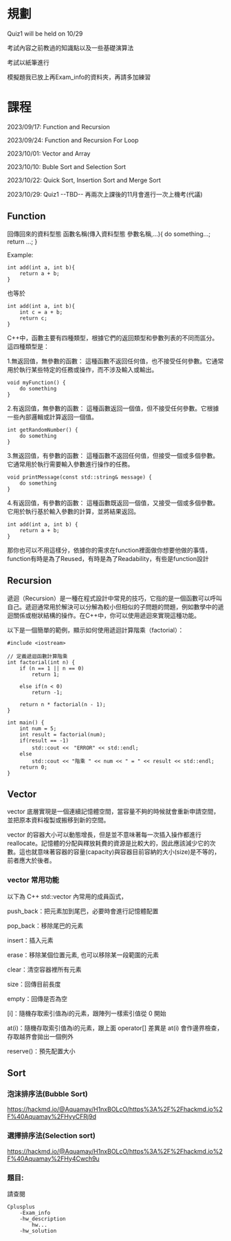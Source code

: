 # 規劃
Quiz1 will be held on 10/29

考試內容之前教過的知識點以及一些基礎演算法

考試以紙筆進行

模擬題我已放上再Exam_info的資料夾，再請多加練習

# 課程
2023/09/17: Function and Recursion

2023/09/24: Function and Recursion For Loop

2023/10/01: Vector and Array

2023/10/10: Buble Sort and Selection Sort

2023/10/22: Quick Sort, Insertion Sort and Merge Sort 

2023/10/29: Quiz1
--TBD--
再兩次上課後的11月會進行一次上機考(代議)

## Function
回傳回來的資料型態 函數名稱(傳入資料型態 參數名稱,...){
    do something...;
    return ...;
}

Example:
```
int add(int a, int b){
    return a + b;
}
```

也等於

```
int add(int a, int b){
    int c = a + b;
    return c;
}
```

C++中，函數主要有四種類型，根據它們的返回類型和參數列表的不同而區分。這四種類型是：

1.無返回值，無參數的函數：
這種函數不返回任何值，也不接受任何參數。它通常用於執行某些特定的任務或操作，而不涉及輸入或輸出。
```
void myFunction() {
    do something
}
```

2.有返回值，無參數的函數：
這種函數返回一個值，但不接受任何參數。它根據一些內部邏輯或計算返回一個值。
```
int getRandomNumber() {
    do something
}
```

3.無返回值，有參數的函數：
這種函數不返回任何值，但接受一個或多個參數。它通常用於執行需要輸入參數進行操作的任務。
```
void printMessage(const std::string& message) {
    do something
}
```

4.有返回值，有參數的函數：
這種函數既返回一個值，又接受一個或多個參數。它用於執行基於輸入參數的計算，並將結果返回。
```
int add(int a, int b) {
    return a + b;
}
```

那你也可以不用這樣分，依據你的需求在function裡面做你想要他做的事情，function有時是為了Reused，有時是為了Readability，有些是function設計

## Recursion
遞迴（Recursion）是一種在程式設計中常見的技巧，它指的是一個函數可以呼叫自己。遞迴通常用於解決可以分解為較小但相似的子問題的問題，例如數學中的遞迴關係或樹狀結構的操作。在C++中，你可以使用遞迴來實現這種功能。

以下是一個簡單的範例，顯示如何使用遞迴計算階乘（factorial）：
```
#include <iostream>

// 定義遞迴函數計算階乘
int factorial(int n) {
    if (n == 1 || n == 0)
        return 1;
    
    else if(n < 0)
        return -1; 
    
    return n * factorial(n - 1);
}

int main() {
    int num = 5;
    int result = factorial(num);
    if(result == -1)
        std::cout <<　"ERROR" << std::endl;
    else
        std::cout << "階乘 " << num << " = " << result << std::endl;
    return 0;
}
```
## Vector
vector 底層實現是一個連續記憶體空間，當容量不夠的時候就會重新申請空間，並把原本資料複製或搬移到新的空間。

vector 的容器大小可以動態增長，但是並不意味著每一次插入操作都進行 reallocate。記憶體的分配與釋放耗費的資源是比較大的，因此應該減少它的次數。這也就意味著容器的容量(capacity)與容器目前容納的大小(size)是不等的，前者應大於後者。

### vector 常用功能
以下為 C++ std::vector 內常用的成員函式，

push_back：把元素加到尾巴，必要時會進行記憶體配置

pop_back：移除尾巴的元素

insert：插入元素

erase：移除某個位置元素, 也可以移除某一段範圍的元素

clear：清空容器裡所有元素

size：回傳目前長度

empty：回傳是否為空

[i]：隨機存取索引值為i的元素，跟陣列一樣索引值從 0 開始

at(i)：隨機存取索引值為i的元素，跟上面 operator[] 差異是 at(i) 會作邊界檢查，存取越界會拋出一個例外

reserve()：預先配置大小

## Sort
### 泡沫排序法(Bubble Sort)
https://hackmd.io/@Aquamay/H1nxBOLcO/https%3A%2F%2Fhackmd.io%2F%40Aquamay%2FHyyCFRj9d

### 選擇排序法(Selection sort)
https://hackmd.io/@Aquamay/H1nxBOLcO/https%3A%2F%2Fhackmd.io%2F%40Aquamay%2FHy4Cwch9u

### 題目:
請查閱
```HW=
Cplusplus
    -Exam_info
    -hw_description
        hw...
    -hw_solution
```